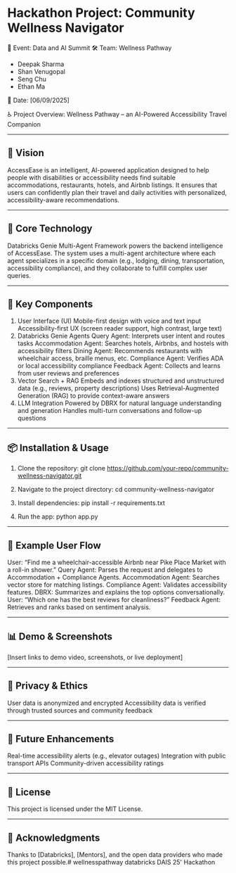
# Hackathon Project: Community Wellness Navigator



📅 Event: Data and AI Summit
🛠️ Team: Wellness Pathway
- Deepak Sharma
- Shan Venugopal
- Seng Chu
- Ethan Ma


📍 Date: [06/09/2025]

♿ Project Overview: Wellness Pathway – an AI-Powered Accessibility Travel Companion

---------------------------
🌟 Vision
---------------------------
AccessEase is an intelligent, AI-powered application designed to help people with disabilities or accessibility needs find suitable accommodations, restaurants, hotels, and Airbnb listings. It ensures that users can confidently plan their travel and daily activities with personalized, accessibility-aware recommendations.

---------------------------
🧠 Core Technology
---------------------------
Databricks Genie Multi-Agent Framework powers the backend intelligence of AccessEase. The system uses a multi-agent architecture where each agent specializes in a specific domain (e.g., lodging, dining, transportation, accessibility compliance), and they collaborate to fulfill complex user queries.


---------------------------
🧩 Key Components
---------------------------
1. User Interface (UI)
Mobile-first design with voice and text input
Accessibility-first UX (screen reader support, high contrast, large text)
2. Databricks Genie Agents
Query Agent: Interprets user intent and routes tasks
Accommodation Agent: Searches hotels, Airbnbs, and hostels with accessibility filters
Dining Agent: Recommends restaurants with wheelchair access, braille menus, etc.
Compliance Agent: Verifies ADA or local accessibility compliance
Feedback Agent: Collects and learns from user reviews and preferences
3. Vector Search + RAG
Embeds and indexes structured and unstructured data (e.g., reviews, property descriptions)
Uses Retrieval-Augmented Generation (RAG) to provide context-aware answers
4. LLM Integration
Powered by DBRX for natural language understanding and generation
Handles multi-turn conversations and follow-up questions


---------------------------
📦 Installation & Usage
---------------------------
1. Clone the repository:
   git clone https://github.com/your-repo/community-wellness-navigator.git

2. Navigate to the project directory:
   cd community-wellness-navigator

3. Install dependencies:
   pip install -r requirements.txt

4. Run the app:
   python app.py

---------------------------
🔄 Example User Flow
---------------------------
User: “Find me a wheelchair-accessible Airbnb near Pike Place Market with a roll-in shower.”
Query Agent: Parses the request and delegates to Accommodation + Compliance Agents.
Accommodation Agent: Searches vector store for matching listings.
Compliance Agent: Validates accessibility features.
DBRX: Summarizes and explains the top options conversationally.
User: “Which one has the best reviews for cleanliness?”
Feedback Agent: Retrieves and ranks based on sentiment analysis.


---------------------------
📊 Demo & Screenshots
---------------------------
[Insert links to demo video, screenshots, or live deployment]


---------------------------
🔐 Privacy & Ethics
---------------------------
User data is anonymized and encrypted
Accessibility data is verified through trusted sources and community feedback

---------------------------
🚀 Future Enhancements
---------------------------
Real-time accessibility alerts (e.g., elevator outages)
Integration with public transport APIs
Community-driven accessibility ratings


---------------------------
📄 License
---------------------------
This project is licensed under the MIT License.

---------------------------
🙌 Acknowledgments
---------------------------
Thanks to [Databricks], [Mentors], and the open data providers who made this project possible.# wellnesspathway
databricks DAIS 25' Hackathon
